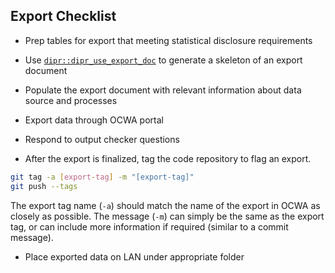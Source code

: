 ## Export Checklist

- Prep tables for export that meeting statistical disclosure requirements
- Use [`dipr::dipr_use_export_doc`](https://bcgov.github.io/dipr/reference/dipr_use_export_doc.html) to generate a skeleton of an export document
- Populate the export document with relevant information about data source and processes


- Export data through OCWA portal
- Respond to output checker questions
- After the export is finalized, tag the code repository to flag an export. 
```bash
git tag -a [export-tag] -m "[export-tag]"
git push --tags
```
  The export tag name (`-a`) should match the name of the export in OCWA as closely as possible. The message (`-m`) can simply be the same as the export tag, or can include more information if required (similar to a commit message).

- Place exported data on LAN under appropriate folder
